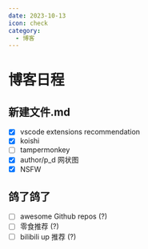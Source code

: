 ```yaml
---
date: 2023-10-13
icon: check
category:
  - 博客
---
```


# 博客日程

## 新建文件.md

- [x] vscode extensions recommendation
- [x] koishi
- [ ] tampermonkey
- [x] author/p_d 网状图
- [x] NSFW

## 鸽了鸽了

- [ ] awesome Github repos (?)
- [ ] 零食推荐 (?)
- [ ] bilibili up 推荐 (?)
